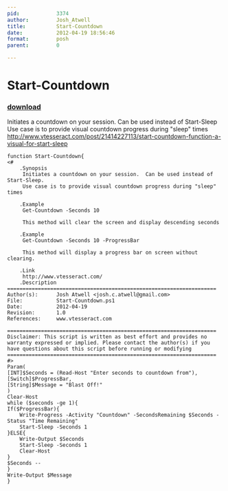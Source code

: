 ```yaml
---
pid:            3374
author:         Josh_Atwell
title:          Start-Countdown
date:           2012-04-19 18:56:46
format:         posh
parent:         0

---
```


# Start-Countdown

### [download](//scripts/3374.ps1)

Initiates a countdown on your session.  Can be used instead of Start-Sleep
Use case is to provide visual countdown progress during "sleep" times
http://www.vtesseract.com/post/21414227113/start-countdown-function-a-visual-for-start-sleep

```posh
function Start-Countdown{
<#
	.Synopsis
	 Initiates a countdown on your session.  Can be used instead of Start-Sleep.
	 Use case is to provide visual countdown progress during "sleep" times
	 
	.Example
	 Get-Countdown -Seconds 10
	 
	 This method will clear the screen and display descending seconds
	
	.Example
	 Get-Countdown -Seconds 10 -ProgressBar
	 
	 This method will display a progress bar on screen without clearing.
	 	 
	.Link
	 http://www.vtesseract.com/
	.Description
====================================================================
Author(s):		Josh Atwell <josh.c.atwell@gmail.com>
File: 			Start-Countdown.ps1
Date:			2012-04-19
Revision: 		1.0
References:		www.vtesseract.com

====================================================================
Disclaimer: This script is written as best effort and provides no 
warranty expressed or implied. Please contact the author(s) if you 
have questions about this script before running or modifying
====================================================================
#>
Param(
[INT]$Seconds = (Read-Host "Enter seconds to countdown from"),
[Switch]$ProgressBar,
[String]$Message = "Blast Off!"
)
Clear-Host
while ($seconds -ge 1){
If($ProgressBar){
	Write-Progress -Activity "Countdown" -SecondsRemaining $Seconds -Status "Time Remaining"
	Start-Sleep -Seconds 1
}ELSE{
	Write-Output $Seconds
	Start-Sleep -Seconds 1
	Clear-Host
}
$Seconds --
}
Write-Output $Message
}
```
